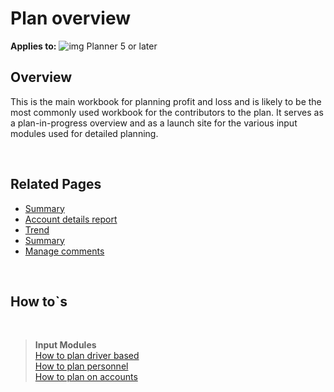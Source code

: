 # Plan overview

**Applies to:** ![img](https://profitbasedocs.blob.core.windows.net/icons/yes-icon.png) Planner 5 or later<br/>

## Overview
This is the main workbook for planning profit and loss and is likely to be the most commonly used workbook for the contributors to the plan. It serves as a plan-in-progress overview and as a launch site for the various input modules used for detailed planning.

<br/>

## Related Pages
-  [Summary](../../workbooks/financial-planning/plan-overview/summary.md)
-  [Account details report](../../workbooks/financial-planning/plan-overview/account-details.md)
-  [Trend](../../workbooks/financial-planning/plan-overview/trend.md)
-  [Summary](../../workbooks/financial-planning/plan-overview/status.md)
-  [Manage comments](../../workbooks/financial-planning/plan-overview/manage-comments.md)

<br/>

## How to`s

<br/>

> **Input Modules**<br/>
> [How to plan driver based](../../modules/driver-based/drivers.md)<br/>
> [How to plan personnel](../../modules/personnel/personnel-details.md)<br/>
> [How to plan on accounts](../../modules/account/account-details.md)<br/>

